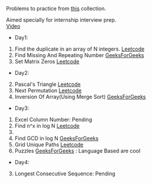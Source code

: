 Problems to practice from [this](https://docs.google.com/document/d/1SM92efk8oDl8nyVw8NHPnbGexTS9W-1gmTEYfEurLWQ/edit) collection.

Aimed specially for internship interview prep.  
[Video](https://www.youtube.com/watch?v=WNtzUR_MwUQ)

* Day1:
 1. Find the duplicate in an array of N integers. [Leetcode](https://leetcode.com/problems/find-the-duplicate-number)
 3. Find Missing And Repeating Number [GeeksForGeeks](https://practice.geeksforgeeks.org/problems/find-missing-and-repeating/0) &nbsp; 
 4. Set Matrix Zeros [Leetcode](https://leetcode.com/problems/set-matrix-zeroes/)

* Day2:
 2. Pascal's Triangle [Leetcode](https://leetcode.com/problems/pascals-triangle/)
 3. Next Permutation [Leetcode](https://leetcode.com/problems/next-permutation/)
 4. Inversion Of Array(Using Merge Sort) [GeeksForGeeks](https://practice.geeksforgeeks.org/problems/inversion-of-array/0)

* Day3:
 1. Excel Column Number: Pending
 2. Find n^x in log N [Leetcode](https://leetcode.com/problems/powx-n/)
 3. 
 4. Find GCD in log N [GeeksForGeeks](https://practice.geeksforgeeks.org/problems/gcd-of-array/0)
 5. Grid Unique Paths [Leetcode](https://leetcode.com/problems/unique-paths/)
 6. Puzzles [GeeksForGeeks](https://www.geeksforgeeks.org/puzzles/) : Language Based are cool 

* Day4:
 3. Longest Consecutive Sequence: Pending

